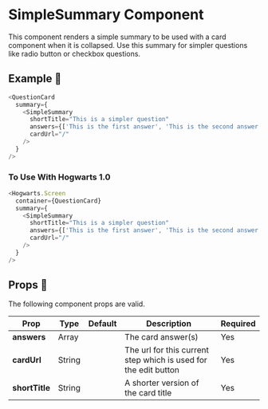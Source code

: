 # SimpleSummary Component

This component renders a simple summary to be used with a card component when it is collapsed. Use this summary for simpler questions like radio button or checkbox questions.

## Example 🚀

```javascript
<QuestionCard
  summary={
    <SimpleSummary
      shortTitle="This is a simpler question"
      answers={['This is the first answer', 'This is the second answer']}
      cardUrl="/"
    />
  }
/>
```

### To Use With Hogwarts 1.0

```javascript
<Hogwarts.Screen
  container={QuestionCard}
  summary={
    <SimpleSummary
      shortTitle="This is a simpler question"
      answers={['This is the first answer', 'This is the second answer']}
      cardUrl="/"
    />
  }
/>
```

## Props 🔧

The following component props are valid.

| Prop           | Type          | Default | Description                                                     | Required |
| -------------- | ------------- | ------- | --------------------------------------------------------------- | -------- |
| **answers**    | Array<String> |         | The card answer(s)                                              | Yes      |
| **cardUrl**    | String        |         | The url for this current step which is used for the edit button | Yes      |
| **shortTitle** | String        |         | A shorter version of the card title                             | Yes      |

